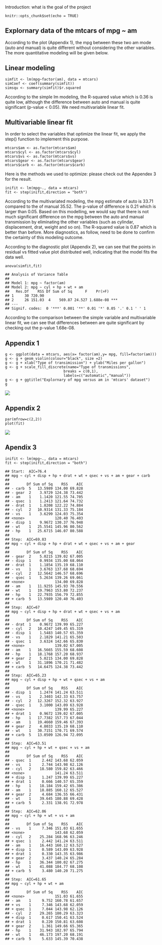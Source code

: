 Introduction: what is the goal of the project

    knitr::opts_chunk$set(echo = TRUE)

Explornary data of the mtcars of mpg ~ am
-----------------------------------------

According to the plot (Appendix 1), the mpg between these two am mode
(auto and manual) is quite different without considering the other
variables. The more quantitative modeling will be given below.

Linear modeling
---------------

    simfit <- lm(mpg~factor(am), data = mtcars)
    simCoef <- coef(summary(simfit))
    simsqu <- summary(simfit)$r.squared

According to the simple lm modeling, the R-squared value which is 0.36
is quite low, although the difference between auto and manual is quite
significant (p-value &lt; 0.05). We need multivariable linear fit.

Multivariable linear fit
------------------------

In order to select the variables that optimize the linear fit, we apply
the step() function to implement this purpose.

    mtcars$am <- as.factor(mtcars$am)
    mtcars$cyl <- as.factor(mtcars$cyl)
    mtcars$vs <- as.factor(mtcars$vs)
    mtcars$gear <- as.factor(mtcars$gear)
    mtcars$carb <- as.factor(mtcars$carb)

Here is the methods we used to optimize: please check out the Appendex 3
for the result.

    inifit <- lm(mpg~., data = mtcars)
    fit <- step(inifit,direction = "both")

According to the multivariated modeling, the mpg estimate of auto is
33.71 compared to the of manual 35.52. The p-value of difference is 0.21
which is larger than 0.05. Based on this modelling, we would say that
there is not much significant difference on the mpg between the auto and
manual transmission by eliminating the other variables (such as
cylindar, displacement, drat, weight and so on). The R-squared value is
0.87 which is better than before. More diagnostics, as follow, need to
be done to confirm the certainty of this modeling outcome.

According to the diagnostic plot (Appendix 2), we can see that the
points in residual vs fitted value plot distributed well, indicating
that the model fits the data well.

    anova(simfit,fit)

    ## Analysis of Variance Table
    ## 
    ## Model 1: mpg ~ factor(am)
    ## Model 2: mpg ~ cyl + hp + wt + am
    ##   Res.Df    RSS Df Sum of Sq      F    Pr(>F)    
    ## 1     30 720.90                                  
    ## 2     26 151.03  4    569.87 24.527 1.688e-08 ***
    ## ---
    ## Signif. codes:  0 '***' 0.001 '**' 0.01 '*' 0.05 '.' 0.1 ' ' 1

According to the comparison between the simple variable and
multivariable linear fit, we can see that differences between are quite
significant by checking out the p-value 1.68e-08.

Appendix 1
----------

    g <- ggplot(data = mtcars, aes(x= factor(am),y= mpg, fill=factor(am)))
    g <- g + geom_violin(colour="black", size =2)
    g <- g + xlab("Type of transimission") + ylab("Miles per gallon")
    g <- g + scale_fill_discrete(name="Type of transmissions",
                               breaks = c(0,1),
                               labels=c("automatic","manual"))
    g <- g + ggtitle("Explornary of mpg versus am in 'mtcars' dataset")
    g

![](Comparison_between_auto_and_manual_trans_Regression_assignment_files/figure-markdown_strict/unnamed-chunk-5-1.png)

Appendix 2
----------

    par(mfrow=c(2,2))
    plot(fit)

![](Comparison_between_auto_and_manual_trans_Regression_assignment_files/figure-markdown_strict/unnamed-chunk-6-1.png)

Apendix 3
---------

    inifit <- lm(mpg~., data = mtcars)
    fit <- step(inifit,direction = "both")

    ## Start:  AIC=76.4
    ## mpg ~ cyl + disp + hp + drat + wt + qsec + vs + am + gear + carb
    ## 
    ##        Df Sum of Sq    RSS    AIC
    ## - carb  5   13.5989 134.00 69.828
    ## - gear  2    3.9729 124.38 73.442
    ## - am    1    1.1420 121.55 74.705
    ## - qsec  1    1.2413 121.64 74.732
    ## - drat  1    1.8208 122.22 74.884
    ## - cyl   2   10.9314 131.33 75.184
    ## - vs    1    3.6299 124.03 75.354
    ## <none>              120.40 76.403
    ## - disp  1    9.9672 130.37 76.948
    ## - wt    1   25.5541 145.96 80.562
    ## - hp    1   25.6715 146.07 80.588
    ## 
    ## Step:  AIC=69.83
    ## mpg ~ cyl + disp + hp + drat + wt + qsec + vs + am + gear
    ## 
    ##        Df Sum of Sq    RSS    AIC
    ## - gear  2    5.0215 139.02 67.005
    ## - disp  1    0.9934 135.00 68.064
    ## - drat  1    1.1854 135.19 68.110
    ## - vs    1    3.6763 137.68 68.694
    ## - cyl   2   12.5642 146.57 68.696
    ## - qsec  1    5.2634 139.26 69.061
    ## <none>              134.00 69.828
    ## - am    1   11.9255 145.93 70.556
    ## - wt    1   19.7963 153.80 72.237
    ## - hp    1   22.7935 156.79 72.855
    ## + carb  5   13.5989 120.40 76.403
    ## 
    ## Step:  AIC=67
    ## mpg ~ cyl + disp + hp + drat + wt + qsec + vs + am
    ## 
    ##        Df Sum of Sq    RSS    AIC
    ## - drat  1    0.9672 139.99 65.227
    ## - cyl   2   10.4247 149.45 65.319
    ## - disp  1    1.5483 140.57 65.359
    ## - vs    1    2.1829 141.21 65.503
    ## - qsec  1    3.6324 142.66 65.830
    ## <none>              139.02 67.005
    ## - am    1   16.5665 155.59 68.608
    ## - hp    1   18.1768 157.20 68.937
    ## + gear  2    5.0215 134.00 69.828
    ## - wt    1   31.1896 170.21 71.482
    ## + carb  5   14.6475 124.38 73.442
    ## 
    ## Step:  AIC=65.23
    ## mpg ~ cyl + disp + hp + wt + qsec + vs + am
    ## 
    ##        Df Sum of Sq    RSS    AIC
    ## - disp  1    1.2474 141.24 63.511
    ## - vs    1    2.3403 142.33 63.757
    ## - cyl   2   12.3267 152.32 63.927
    ## - qsec  1    3.1000 143.09 63.928
    ## <none>              139.99 65.227
    ## + drat  1    0.9672 139.02 67.005
    ## - hp    1   17.7382 157.73 67.044
    ## - am    1   19.4660 159.46 67.393
    ## + gear  2    4.8033 135.19 68.110
    ## - wt    1   30.7151 170.71 69.574
    ## + carb  5   13.0509 126.94 72.095
    ## 
    ## Step:  AIC=63.51
    ## mpg ~ cyl + hp + wt + qsec + vs + am
    ## 
    ##        Df Sum of Sq    RSS    AIC
    ## - qsec  1     2.442 143.68 62.059
    ## - vs    1     2.744 143.98 62.126
    ## - cyl   2    18.580 159.82 63.466
    ## <none>              141.24 63.511
    ## + disp  1     1.247 139.99 65.227
    ## + drat  1     0.666 140.57 65.359
    ## - hp    1    18.184 159.42 65.386
    ## - am    1    18.885 160.12 65.527
    ## + gear  2     4.684 136.55 66.431
    ## - wt    1    39.645 180.88 69.428
    ## + carb  5     2.331 138.91 72.978
    ## 
    ## Step:  AIC=62.06
    ## mpg ~ cyl + hp + wt + vs + am
    ## 
    ##        Df Sum of Sq    RSS    AIC
    ## - vs    1     7.346 151.03 61.655
    ## <none>              143.68 62.059
    ## - cyl   2    25.284 168.96 63.246
    ## + qsec  1     2.442 141.24 63.511
    ## - am    1    16.443 160.12 63.527
    ## + disp  1     0.589 143.09 63.928
    ## + drat  1     0.330 143.35 63.986
    ## + gear  2     3.437 140.24 65.284
    ## - hp    1    36.344 180.02 67.275
    ## - wt    1    41.088 184.77 68.108
    ## + carb  5     3.480 140.20 71.275
    ## 
    ## Step:  AIC=61.65
    ## mpg ~ cyl + hp + wt + am
    ## 
    ##        Df Sum of Sq    RSS    AIC
    ## <none>              151.03 61.655
    ## - am    1     9.752 160.78 61.657
    ## + vs    1     7.346 143.68 62.059
    ## + qsec  1     7.044 143.98 62.126
    ## - cyl   2    29.265 180.29 63.323
    ## + disp  1     0.617 150.41 63.524
    ## + drat  1     0.220 150.81 63.608
    ## + gear  2     1.361 149.66 65.365
    ## - hp    1    31.943 182.97 65.794
    ## - wt    1    46.173 197.20 68.191
    ## + carb  5     5.633 145.39 70.438
